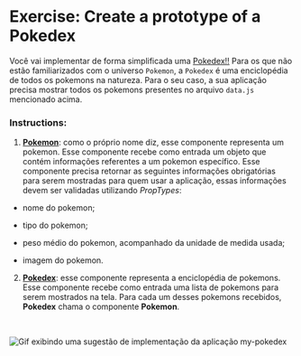# Exercise: Create a prototype of a Pokedex

Você vai implementar de forma simplificada uma [Pokedex!!](https://bulbapedia.bulbagarden.net/wiki/Pokédex) Para os que não estão familiarizados com o universo `Pokemon`, a `Pokedex` é uma enciclopédia de todos os pokemons na natureza. Para o seu caso, a sua aplicação precisa mostrar todos os pokemons presentes no arquivo `data.js` mencionado acima.

### Instructions:

1. **<u>Pokemon</u>**: como o próprio nome diz, esse componente representa um pokemon. Esse componente recebe como entrada um objeto que contém informações referentes a um pokemon específico. Esse componente precisa retornar as seguintes informações obrigatórias para serem mostradas para quem usar a aplicação, essas informações devem ser validadas utilizando *PropTypes*:

  * nome do pokemon;

  * tipo do pokemon;

  * peso médio do pokemon, acompanhado da unidade de medida usada;

  * imagem do pokemon.



2. **<u>Pokedex</u>**: esse componente representa a enciclopédia de pokemons. Esse componente recebe como entrada uma lista de pokemons para serem mostrados na tela. Para cada um desses pokemons recebidos, **Pokedex** chama o componente **Pokemon**.

</br>

![Gif exibindo uma sugestão de implementação da aplicação my-pokedex](https://course.betrybe.com/front-end/react/components/my-pokedex-project.gif)

